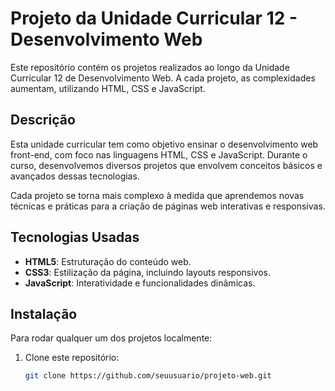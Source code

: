 # Projeto da Unidade Curricular 12 - Desenvolvimento Web

Este repositório contém os projetos realizados ao longo da Unidade Curricular 12 de Desenvolvimento Web. A cada projeto, as complexidades aumentam, utilizando HTML, CSS e JavaScript.

## Descrição

Esta unidade curricular tem como objetivo ensinar o desenvolvimento web front-end, com foco nas linguagens HTML, CSS e JavaScript. Durante o curso, desenvolvemos diversos projetos que envolvem conceitos básicos e avançados dessas tecnologias.

Cada projeto se torna mais complexo à medida que aprendemos novas técnicas e práticas para a criação de páginas web interativas e responsivas.

## Tecnologias Usadas

- **HTML5**: Estruturação do conteúdo web.
- **CSS3**: Estilização da página, incluindo layouts responsivos.
- **JavaScript**: Interatividade e funcionalidades dinâmicas.

## Instalação

Para rodar qualquer um dos projetos localmente:

1. Clone este repositório:

   ```bash
   git clone https://github.com/seuusuario/projeto-web.git
